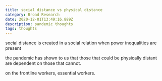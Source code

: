 ```yaml
---
title: social distance vs physical distance
category: Broad Research
date: 2020-12-01T13:49:16.889Z
description: pandemic thoughts
tags: thoughts
---
```

social distance is created in a social relation when power inequalities are present

the pandemic has shown to us that those that could be physically distant are dependent on those that cannot.

on the frontline workers, essential workers.